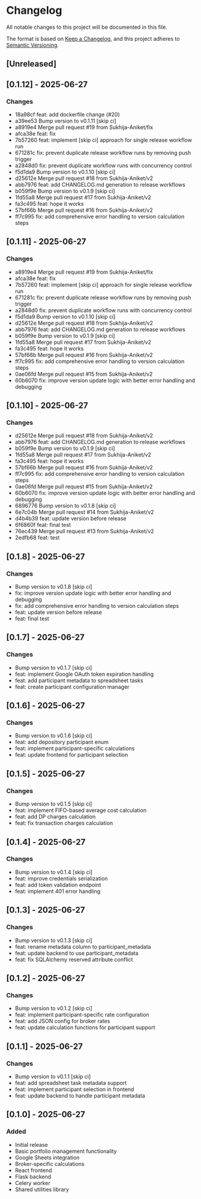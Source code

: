# Changelog

All notable changes to this project will be documented in this file.

The format is based on [Keep a Changelog](https://keepachangelog.com/en/1.0.0/),
and this project adheres to [Semantic Versioning](https://semver.org/spec/v2.0.0.html).

## [Unreleased]

## [0.1.12] - 2025-06-27

### Changes
- 18a98cf feat: add dockerfile change (#20)
- a39ee53 Bump version to v0.1.11 [skip ci]
- a8919e4 Merge pull request #19 from Sukhija-Aniket/fix
- afca38e feat: fix
- 7b57260 feat: implement [skip ci] approach for single release workflow run
- 671281c fix: prevent duplicate release workflow runs by removing push trigger
- a2848d0 fix: prevent duplicate workflow runs with concurrency control
- f5d1da9 Bump version to v0.1.10 [skip ci]
- d25612e Merge pull request #18 from Sukhija-Aniket/v2
- abb7976 feat: add CHANGELOG.md generation to release workflows
- b059f9e Bump version to v0.1.9 [skip ci]
- 1fd55a8 Merge pull request #17 from Sukhija-Aniket/v2
- fa3c495 feat: hope it works
- 57bf66b Merge pull request #16 from Sukhija-Aniket/v2
- ff7c995 fix: add comprehensive error handling to version calculation steps


## [0.1.11] - 2025-06-27

### Changes
- a8919e4 Merge pull request #19 from Sukhija-Aniket/fix
- afca38e feat: fix
- 7b57260 feat: implement [skip ci] approach for single release workflow run
- 671281c fix: prevent duplicate release workflow runs by removing push trigger
- a2848d0 fix: prevent duplicate workflow runs with concurrency control
- f5d1da9 Bump version to v0.1.10 [skip ci]
- d25612e Merge pull request #18 from Sukhija-Aniket/v2
- abb7976 feat: add CHANGELOG.md generation to release workflows
- b059f9e Bump version to v0.1.9 [skip ci]
- 1fd55a8 Merge pull request #17 from Sukhija-Aniket/v2
- fa3c495 feat: hope it works
- 57bf66b Merge pull request #16 from Sukhija-Aniket/v2
- ff7c995 fix: add comprehensive error handling to version calculation steps
- 0ae06fd Merge pull request #15 from Sukhija-Aniket/v2
- 60b6070 fix: improve version update logic with better error handling and debugging


## [0.1.10] - 2025-06-27

### Changes
- d25612e Merge pull request #18 from Sukhija-Aniket/v2
- abb7976 feat: add CHANGELOG.md generation to release workflows
- b059f9e Bump version to v0.1.9 [skip ci]
- 1fd55a8 Merge pull request #17 from Sukhija-Aniket/v2
- fa3c495 feat: hope it works
- 57bf66b Merge pull request #16 from Sukhija-Aniket/v2
- ff7c995 fix: add comprehensive error handling to version calculation steps
- 0ae06fd Merge pull request #15 from Sukhija-Aniket/v2
- 60b6070 fix: improve version update logic with better error handling and debugging
- 6896776 Bump version to v0.1.8 [skip ci]
- 6e7c04b Merge pull request #14 from Sukhija-Aniket/v2
- d4b4b39 feat: update version before release
- 6f6860f feat: final test
- 76ec439 Merge pull request #13 from Sukhija-Aniket/v2
- 2edfb68 feat: test


## [0.1.8] - 2025-06-27

### Changes
- Bump version to v0.1.8 [skip ci]
- fix: improve version update logic with better error handling and debugging
- fix: add comprehensive error handling to version calculation steps
- feat: update version before release
- feat: final test

## [0.1.7] - 2025-06-27

### Changes
- Bump version to v0.1.7 [skip ci]
- feat: implement Google OAuth token expiration handling
- feat: add participant metadata to spreadsheet tasks
- feat: create participant configuration manager

## [0.1.6] - 2025-06-27

### Changes
- Bump version to v0.1.6 [skip ci]
- feat: add depository participant enum
- feat: implement participant-specific calculations
- feat: update frontend for participant selection

## [0.1.5] - 2025-06-27

### Changes
- Bump version to v0.1.5 [skip ci]
- feat: implement FIFO-based average cost calculation
- feat: add DP charges calculation
- feat: fix transaction charges calculation

## [0.1.4] - 2025-06-27

### Changes
- Bump version to v0.1.4 [skip ci]
- feat: improve credentials serialization
- feat: add token validation endpoint
- feat: implement 401 error handling

## [0.1.3] - 2025-06-27

### Changes
- Bump version to v0.1.3 [skip ci]
- feat: rename metadata column to participant_metadata
- feat: update backend to use participant_metadata
- feat: fix SQLAlchemy reserved attribute conflict

## [0.1.2] - 2025-06-27

### Changes
- Bump version to v0.1.2 [skip ci]
- feat: implement participant-specific rate configuration
- feat: add JSON config for broker rates
- feat: update calculation functions for participant support

## [0.1.1] - 2025-06-27

### Changes
- Bump version to v0.1.1 [skip ci]
- feat: add spreadsheet task metadata support
- feat: implement participant selection in frontend
- feat: update backend to handle participant metadata

## [0.1.0] - 2025-06-27

### Added
- Initial release
- Basic portfolio management functionality
- Google Sheets integration
- Broker-specific calculations
- React frontend
- Flask backend
- Celery worker
- Shared utilities library
